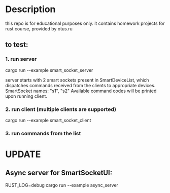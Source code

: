 # Description

this repo is for educational purposes only.
it contains homework projects for rust course, provided by otus.ru

## to test:

### 1. run server

cargo run --example smart_socket_server

server starts with 2 smart sockets present in SmartDeviceList, which dispatches commands received from the clients to appropriate devices.
SmartSocket names: "s1", "s2"
Available command codes will be printed upon running client.

### 2. run client (multiple clients are supported)

cargo run --example smart_socket_client

### 3. run commands from the list


# UPDATE

## Async server for SmartSocketUI:

RUST_LOG=debug cargo run --example async_server
